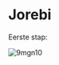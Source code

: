 # Jorebi

Eerste stap:

![9mgn10](https://github.com/user-attachments/assets/de24c951-8887-453d-9ebe-6067755a97e0)
